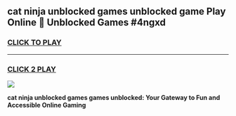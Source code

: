 
## cat ninja unblocked games unblocked game Play Online 👋 Unblocked Games #4ngxd
<h3>
<a href="https://premium.freeplayer.one?title=cat_ninja_unblocked_games&ref=21F">CLICK TO PLAY</a></h3>
<hr>

<h3>
<a href="https://premium.freeplayer.one?title=cat_ninja_unblocked_games&ref=21F">CLICK 2 PLAY</a>
  
</h3>

<a href="https://premium.freeplayer.one?title=cat_ninja_unblocked_games&ref=21F/"><img src="https://clearcache.store/games.png"></a>


**cat ninja unblocked games games unblocked: Your Gateway to Fun and Accessible Online Gaming**
